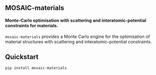 ## MOSAIC-materials
#### Monte-Carlo optimisation with scattering and interatomic-potential constraints for materials.

`mosaic-materials` provides a Monte Carlo engine for the optimisation of 
material structures with scattering and interatomic-potential constraints.


## Quickstart

```bash
pip install mosaic-materials
```